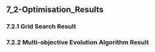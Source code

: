 ## 7_2-Optimisation_Results

### 7.2.1 Grid Search Result

### 7.2.2 Multi-objective Evolution Algorithm Result

